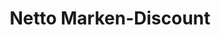 ---
title: "Netto Marken-Discount"
url: /horn-bad-meinberg/netto-marken-discount/
shop: Supermarkt
---